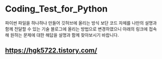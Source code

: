 # Coding_Test_for_Python

파이썬 파일을 하나하나 만들어 깃허브에 올리는 방식 보단 코드 자체를 나만의 설명과 함께 전달할 수 있는 기술 블로그에 올리는 방법으로 변경하였으니 아래의 링크에 접속해 원하는 문제에 대한 해답을 설명과 함께 찾아보시기 바랍니다.

## https://hgk5722.tistory.com/
